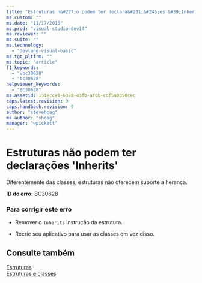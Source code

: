 ```yaml
---
title: "Estruturas n&#227;o podem ter declara&#231;&#245;es &#39;Inherits&#39; | Microsoft Docs"
ms.custom: ""
ms.date: "11/17/2016"
ms.prod: "visual-studio-dev14"
ms.reviewer: ""
ms.suite: ""
ms.technology: 
  - "devlang-visual-basic"
ms.tgt_pltfrm: ""
ms.topic: "article"
f1_keywords: 
  - "vbc30628"
  - "bc30628"
helpviewer_keywords: 
  - "BC30628"
ms.assetid: 131ecce1-6378-43fb-af0b-cdf5a0350cec
caps.latest.revision: 9
caps.handback.revision: 9
author: "stevehoag"
ms.author: "shoag"
manager: "wpickett"
---
```

# Estruturas n&#227;o podem ter declara&#231;&#245;es &#39;Inherits&#39;
Diferentemente das classes, estruturas não oferecem suporte a herança.  
  
 **ID do erro:** BC30628  
  
### Para corrigir este erro  
  
-   Remover o `Inherits` instrução da estrutura.  
  
-   Recrie seu aplicativo para usar as classes em vez disso.  
  
## Consulte também  
 [Estruturas](../../visual-basic/programming-guide/language-features/data-types/structures.md)   
 [Estruturas e classes](../../visual-basic/programming-guide/language-features/data-types/structures-and-classes.md)